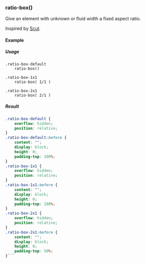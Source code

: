### ratio-box()

Give an element with unknown or fluid width a fixed aspect ratio.

Inspired by [Scut](http://davidtheclark.github.io/scut/).

#### Example

##### Usage

```stylus
.ratio-box-default
    ratio-box()

.ratio-box-1x1
    ratio-box( 1/1 )

.ratio-box-2x1
    ratio-box( 2/1 )
```

##### Result

```css
.ratio-box-default {
    overflow: hidden;
    position: relative;
}
.ratio-box-default:before {
    content: "";
    display: block;
    height: 0;
    padding-top: 100%;
}
.ratio-box-1x1 {
    overflow: hidden;
    position: relative;
}
.ratio-box-1x1:before {
    content: "";
    display: block;
    height: 0;
    padding-top: 100%;
}
.ratio-box-2x1 {
    overflow: hidden;
    position: relative;
}
.ratio-box-2x1:before {
    content: "";
    display: block;
    height: 0;
    padding-top: 50%;
}```
